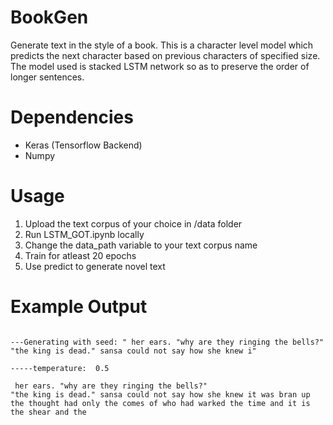 # BookGen
Generate text in the style of a book. This is a character level model which predicts the next character based on previous characters of specified size. The model used is stacked LSTM network so as to preserve the order of longer sentences.

# Dependencies
* Keras (Tensorflow Backend)
* Numpy

# Usage
1. Upload the text corpus of your choice in /data folder
1. Run LSTM_GOT.ipynb locally
1. Change the data_path variable to your text corpus name
1. Train for atleast 20 epochs
1. Use predict to generate novel text

# Example Output

```

---Generating with seed: " her ears. "why are they ringing the bells?" 
"the king is dead." sansa could not say how she knew i"

-----temperature:  0.5 

 her ears. "why are they ringing the bells?" 
"the king is dead." sansa could not say how she knew it was bran up the thought had only the comes of who had warked the time and it is the shear and the

```
